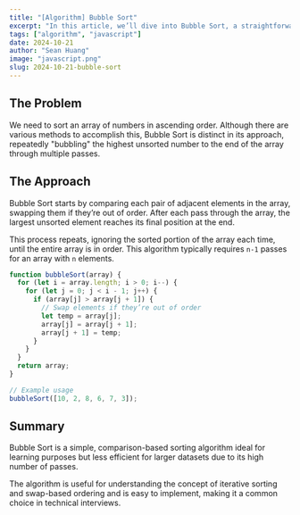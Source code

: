 ```yaml
---
title: "[Algorithm] Bubble Sort"
excerpt: "In this article, we’ll dive into Bubble Sort, a straightforward sorting algorithm often encountered in coding interviews. We’ll discuss how it works, go through an example, and examine a JavaScript implementation of the algorithm."
tags: ["algorithm", "javascript"]
date: 2024-10-21
author: "Sean Huang"
image: "javascript.png"
slug: 2024-10-21-bubble-sort
---
```


## The Problem

We need to sort an array of numbers in ascending order. Although there are various methods to accomplish this, Bubble Sort is distinct in its approach, repeatedly "bubbling" the highest unsorted number to the end of the array through multiple passes.

## The Approach

Bubble Sort starts by comparing each pair of adjacent elements in the array, swapping them if they’re out of order. After each pass through the array, the largest unsorted element reaches its final position at the end.

This process repeats, ignoring the sorted portion of the array each time, until the entire array is in order. This algorithm typically requires `n-1` passes for an array with `n` elements.

```javascript
function bubbleSort(array) {
  for (let i = array.length; i > 0; i--) {
    for (let j = 0; j < i - 1; j++) {
      if (array[j] > array[j + 1]) {
        // Swap elements if they’re out of order
        let temp = array[j];
        array[j] = array[j + 1];
        array[j + 1] = temp;
      }
    }
  }
  return array;
}

// Example usage
bubbleSort([10, 2, 8, 6, 7, 3]);
```

## Summary

Bubble Sort is a simple, comparison-based sorting algorithm ideal for learning purposes but less efficient for larger datasets due to its high number of passes.

The algorithm is useful for understanding the concept of iterative sorting and swap-based ordering and is easy to implement, making it a common choice in technical interviews.
